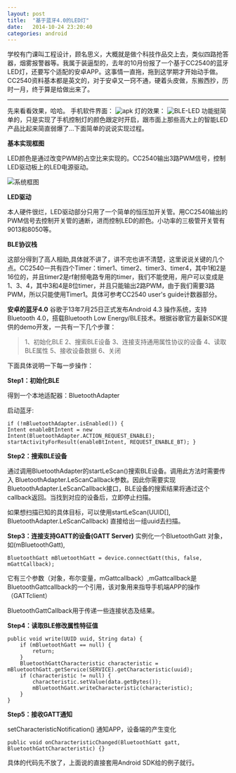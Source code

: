 ```yaml
---
layout: post
title:  "基于蓝牙4.0的LED灯"
date:   2014-10-24 23:20:40
categories: android
---
```

学校有门课叫工程设计，顾名思义，大概就是做个科技作品交上去，类似四路抢答器，烟雾报警器等。我属于装逼型的，去年的10月份报了一个基于CC2540的蓝牙LED灯，还要写个适配的安卓APP。这事情一直拖，拖到这学期才开始动手做。CC2540资料基本都是英文的，对于安卓又一窍不通，硬着头皮做，东搬西抄，历时一月，终于算是给做出来了。

-------------
先来看看效果，哈哈。
手机软件界面：
![apk](http://photo-imcczy.qiniudn.com/LED.png)
灯的效果：
![BLE-LED](http://photo-imcczy.qiniudn.com/BLE_LED.png)
功能挺简单的，只是实现了手机控制灯的颜色跟定时开启，跟市面上那些高大上的智能LED产品比起来简直弱爆了...下面简单的说说实现过程。

**基本实现框图**

LED颜色是通过改变PWM的占空比来实现的。CC2540输出3路PWM信号，控制LED驱动板上的LED电源驱动。

![系统框图](http://photo-imcczy.qiniudn.com/diagram.png)

**LED驱动**

本人硬件很烂，LED驱动部分只用了一个简单的恒压加开关管。用CC2540输出的PWM信号去控制开关管的通断，进而控制LED的颜色。小功率的三极管开关管有9013和8050等。

**BLE协议栈**

这部分得到了高人相助,具体就不讲了，讲不完也讲不清楚，这里说说关键的几个点。CC2540一共有四个Timer：timer1、timer2、timer3、timer4，其中1和2是16位的，并且timer2是rf射频电路专用的timer，我们不能使用，用户可以变成是1、3、4，其中3和4是8位timer，并且只能输出2路PWM，由于我们需要3路PWM，所以只能使用Timer1。具体可参考CC2540 user's guide计数器部分。

**安卓的蓝牙4.0**
谷歌于13年7月25日正式发布Android 4.3 操作系统，支持Bluetooth 4.0，搭载Bluetooth Low Energy/BLE技术。根据谷歌官方最新SDK提供的demo开发，一共有一下几个步骤：
> 1、初始化BLE
> 2、搜索BLE设备
> 3、连接支持通用属性协议的设备
> 4、读取BLE属性
> 5、接收设备数据
> 6、关闭

下面具体说明一下每一步操作：

**Step1：初始化BLE**

得到一个本地适配器：BluetoothAdapter

启动蓝牙:
    

    if (!mBluetoothAdapter.isEnabled()) { 
    Intent enableBtIntent = new Intent(BluetoothAdapter.ACTION_REQUEST_ENABLE); 
    startActivityForResult(enableBtIntent, REQUEST_ENABLE_BT); }

**Step2：搜索BLE设备**

通过调用BluetoothAdapter的startLeScan()搜索BLE设备。调用此方法时需要传入 BluetoothAdapter.LeScanCallback参数。因此你需要实现 BluetoothAdapter.LeScanCallback接口，BLE设备的搜索结果将通过这个callback返回。当找到对应的设备后，立即停止扫描。

如果想扫描已知的具体目标，可以使用startLeScan(UUID[], BluetoothAdapter.LeScanCallback)
直接给出一组uuid去扫描。

**Step3：连接支持GATT的设备(GATT Server)**
实例化一个BluetoothGatt 对象，如(mBluetoothGatt),

    BluetoothGatt mBluetoothGatt = device.connectGatt(this, false, mGattCallback); 

它有三个参数（对象，布尔变量，mGattcallback）,mGattcallback是BluetoothGattcallback的一个引用，该对象用来指导手机端APP的操作（GATTclient）

BluetoothGattCallback用于传递一些连接状态及结果。

**Step4：读取BLE修改属性特征值**

    public void write(UUID uuid, String data) {
        if (mBluetoothGatt == null) {
            return;
        }
        BluetoothGattCharacteristic characteristic = mBluetoothGatt.getService(SERVICE).getCharacteristic(uuid);
        if (characteristic != null) {
            characteristic.setValue(data.getBytes());
            mBluetoothGatt.writeCharacteristic(characteristic);
        }
    }

**Step5：接收GATT通知**

setCharacteristicNotification() 通知APP，设备端的产生变化

    public void onCharacteristicChanged(BluetoothGatt gatt, BluetoothGattCharacteristic) {} 

具体的代码先不放了，上面说的直接套用Android SDK给的例子就行。

